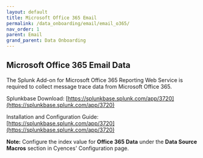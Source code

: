 ```yaml
---
layout: default
title: Microsoft Office 365 Email
permalink: /data_onboarding/email/email_o365/
nav_order: 1
parent: Email
grand_parent: Data Onboarding
---
```


## **Microsoft Office 365 Email Data**

The Splunk Add-on for Microsoft Office 365 Reporting Web Service is required to collect message trace data from Microsoft Office 365. 

Splunkbase Download:
[https://splunkbase.splunk.com/app/3720](https://splunkbase.splunk.com/app/3720) 

Installation and Configuration Guide:
[https://splunkbase.splunk.com/app/3720](https://splunkbase.splunk.com/app/3720)

**Note:** Configure the index value for **Office 365 Data** under the **Data Source Macros** section in Cyences' Configuration page.

[comment]: <> (TODO_LATER: add estimated data size)